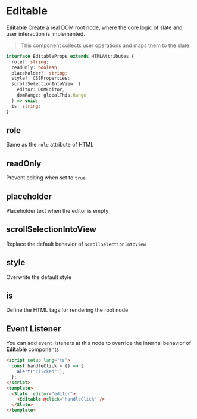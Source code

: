 # Editable

**Editable** Create a real DOM root node, where the core logic of slate and user interaction is implemented.

> This component collects user operations and maps them to the slate

```typescript
interface EditableProps extends HTMLAttributes {
  role?: string;
  readOnly: boolean;
  placeholder?: string;
  style?: CSSProperties;
  scrollSelectionIntoView: (
    editor: DOMEditor,
    domRange: globalThis.Range
  ) => void;
  is: string;
}
```

## role

Same as the `role` attribute of HTML

## readOnly

Prevent editing when set to `true`

## placeholder

Placeholder text when the editor is empty

## scrollSelectionIntoView

Replace the default behavior of `scrollSelectionIntoView`

## style

Overwrite the default style

## is

Define the HTML tags for rendering the root node

## Event Listener

You can add event listeners at this node to override the internal behavior of **Editable** components

```html
<script setup lang="ts">
  const handleClick = () => {
    alert("clicked"!);
  };
</script>
<template>
  <Slate :editor="editor">
    <Editable @click="handleClick" />
  </Slate>
</template>
```
